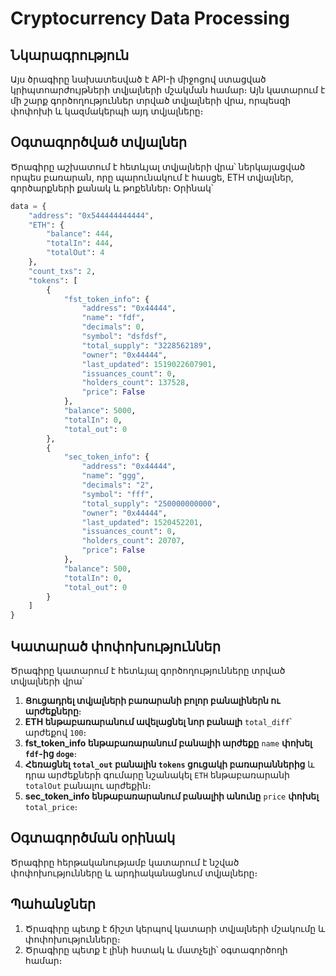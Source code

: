 # Cryptocurrency Data Processing

## Նկարագրություն
Այս ծրագիրը նախատեսված է API-ի միջոցով ստացված կրիպտոարժույթների տվյալների մշակման համար։ Այն կատարում է մի շարք գործողություններ տրված տվյալների վրա, որպեսզի փոփոխի և կազմակերպի այդ տվյալները։

## Օգտագործված տվյալներ
Ծրագիրը աշխատում է հետևյալ տվյալների վրա՝ ներկայացված որպես բառարան, որը պարունակում է հասցե, ETH տվյալներ, գործարքների քանակ և թոքեններ։ Օրինակ՝

```python
data = {
    "address": "0x544444444444",
    "ETH": {
        "balance": 444,
        "totalIn": 444,
        "totalOut": 4
    },
    "count_txs": 2,
    "tokens": [
        {
            "fst_token_info": {
                "address": "0x44444",
                "name": "fdf",
                "decimals": 0,
                "symbol": "dsfdsf",
                "total_supply": "3228562189",
                "owner": "0x44444",
                "last_updated": 1519022607901,
                "issuances_count": 0,
                "holders_count": 137528,
                "price": False
            },
            "balance": 5000,
            "totalIn": 0,
            "total_out": 0
        },
        {
            "sec_token_info": {
                "address": "0x44444",
                "name": "ggg",
                "decimals": "2",
                "symbol": "fff",
                "total_supply": "250000000000",
                "owner": "0x44444",
                "last_updated": 1520452201,
                "issuances_count": 0,
                "holders_count": 20707,
                "price": False
            },
            "balance": 500,
            "totalIn": 0,
            "total_out": 0
        }
    ]
}
```

## Կատարած փոփոխություններ
Ծրագիրը կատարում է հետևյալ գործողությունները տրված տվյալների վրա՝

1. **Ցուցադրել տվյալների բառարանի բոլոր բանալիներն ու արժեքները**։
2. **ETH ենթաբառարանում ավելացնել նոր բանալի** `total_diff`՝ արժեքով `100`։
3. **fst_token_info ենթաբառարանում բանալիի արժեքը** `name` **փոխել `fdf`-ից `doge`**։
4. **Հեռացնել `total_out` բանալին `tokens` ցուցակի բառարաններից** և դրա արժեքների գումարը նշանակել `ETH` ենթաբառարանի `totalOut` բանալու արժեքին։
5. **sec_token_info ենթաբառարանում բանալիի անունը** `price` **փոխել** `total_price`։

## Օգտագործման օրինակ
Ծրագիրը հերթականությամբ կատարում է նշված փոփոխությունները և արդիականացնում տվյալները։

## Պահանջներ
1. Ծրագիրը պետք է ճիշտ կերպով կատարի տվյալների մշակումը և փոփոխությունները։
2. Ծրագիրը պետք է լինի հստակ և մատչելի՝ օգտագործողի համար։

